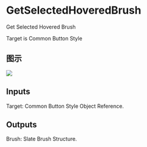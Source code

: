 # GetSelectedHoveredBrush

Get Selected Hovered Brush

Target is Common Button Style

## 图示

![]($-20221218-18211656.png)

## Inputs

Target: Common Button Style Object Reference.  

## Outputs

Brush: Slate Brush Structure.

